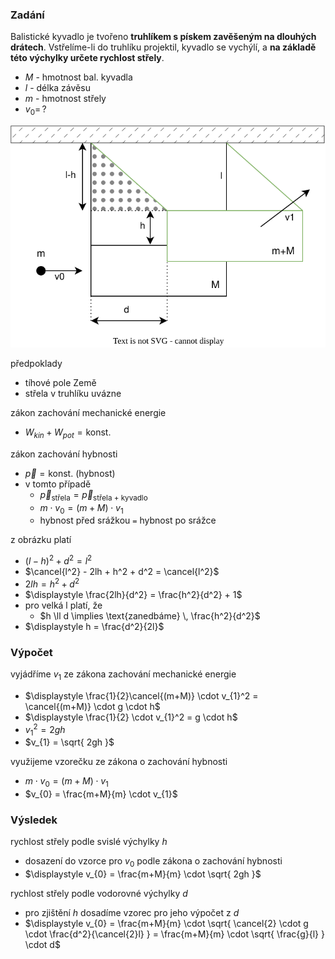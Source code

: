 ### Zadání

Balistické kyvadlo je tvořeno **truhlíkem s pískem zavěšeným na dlouhých drátech**. Vstřelíme-li do truhlíku projektil, kyvadlo se vychýlí, a **na základě této výchylky určete rychlost střely**.

- $M$ - hmotnost bal. kyvadla
- $l$ - délka závěsu
- $m$ - hmotnost střely
- $v_{0} = \, ?$

![](_assets/priklad8.svg)

předpoklady
- tíhové pole Země
- střela v truhlíku uvázne

zákon zachování mechanické energie
- $W_{kin} + W_{pot} = \text{konst.}$

zákon zachování hybnosti
- $\vec p = \text{konst.}$ (hybnost)
- v tomto případě
	- $\vec{p}_\text{střela} = \vec{p}_\text{střela + kyvadlo}$
	- $m \cdot v_{0} = (m+M) \cdot v_{1}$
	- hybnost před srážkou `=` hybnost po srážce

z obrázku platí
- $(l-h)^2 + d^2 = l^2$
- $\cancel{l^2} - 2lh + h^2 + d^2 = \cancel{l^2}$
- $2lh = h^2 + d^2$
- $\displaystyle \frac{2lh}{d^2} = \frac{h^2}{d^2} + 1$
- pro velká l platí, že
	- $h \ll d \implies \text{zanedbáme} \, \frac{h^2}{d^2}$
- $\displaystyle h = \frac{d^2}{2l}$

### Výpočet

vyjádříme $v_{1}$ ze zákona zachování mechanické energie
- $\displaystyle \frac{1}{2}\cancel{(m+M)} \cdot v_{1}^2 = \cancel{(m+M)} \cdot g \cdot h$
- $\displaystyle \frac{1}{2} \cdot v_{1}^2 = g \cdot h$
- $v_{1}^2 = 2gh$
- $v_{1} = \sqrt{ 2gh }$

využijeme vzorečku ze zákona o zachování hybnosti
- $m \cdot v_{0} = (m+M) \cdot v_{1}$
- $v_{0} = \frac{m+M}{m} \cdot v_{1}$

### Výsledek

rychlost střely podle svislé výchylky $h$ 
- dosazení do vzorce pro $v_{0}$ podle zákona o zachování hybnosti
- $\displaystyle v_{0} = \frac{m+M}{m} \cdot \sqrt{ 2gh }$

rychlost střely podle vodorovné výchylky $d$
- pro zjištění $h$ dosadíme vzorec pro jeho výpočet z $d$
- $\displaystyle v_{0} = \frac{m+M}{m} \cdot \sqrt{ \cancel{2} \cdot g \cdot \frac{d^2}{\cancel{2}l} } = \frac{m+M}{m} \cdot \sqrt{ \frac{g}{l} } \cdot d$